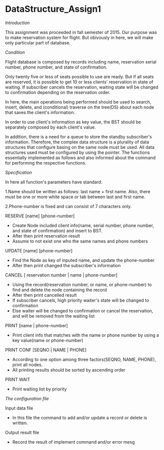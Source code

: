# DataStructure_Assign1
*Introduction*

 This assignment was proceeded in fall semester of 2015.
Our purpose was to make reservation system for flight.
But obivously in here, we will make only particular part of database.

*Condition*

 Flight database is composed by records including name, reservation serial number, phone number, and state of confirmation.
 
  Only twenty five or less of seats possible to use are ready. But if all seats are reserved, it is possible to get 10 or less clients' reservation in state of waiting. If subscriber cancels the reservation, waiting state will be changed to confirmation depending on the reservation order.
 
  In here, the main operations being performed should be used to search, insert, delete, and (conditional) traverse on the tree(DS) about each node that saves the client's information. 
  
  In order to use client's information as key value, the BST should be separately composed by each client's value.
  
  In addition, there is a need for a queue to store the standby subscriber's information. Therefore, the complex data structure is a plurality of data structures that configure basing on the same node must be used. All data structures used must be configured by using the pointer.
 The functions essentially implemented as follows and also informed about the command for performing the respective functions.
 
*Specification*

In here all function's parameters have standard.

1.Name should be written as follows: last name + first name.
  Also, there must be one or more white space or tab between last and first name.
  
2.Phone-number is fixed and can consist of 7 characters only.

RESERVE [name] [phone-number]
  - Create Node included client info(name, serial number, phone number, and state of confirmation) and insert to BST.
  - After then print reservation result
  - Assume to not exist one who the same names and phone numbers
  

UPDATE [name] [phone-number]
  - Find the Node as key of inputed name, and update the phone-number
  - After then print changed the subscriber's information
  

CANCEL [ reservation number | name | phone-number]
  - Using the record(reservation number, or name, or phone-number) to find and delete the node containing the record
  - After then print cancelled result
  - If subscriber cancels, high priority waiter's state will be changed to confirmation
  - Else waiter will be changed to confirmation or cancel the reservation, and will be removed from the waiting list
  

PRINT [name | phone-number]
  - Print client info that matches with the name or phone number by using a key value(name or phone-number)

PRINT CONF [SEQNO | NAME | PHONE]
  - According to one option among three factors(SEQNO, NAME, PHONE), print all nodes.
  - All printing results should be sorted by ascending order

PRINT WAIT
  - Print waiting list by priority
  
*The configuration file*

Input data file

  - In this file the command to add and/or update a record or delete is written.
  
Output result file

  - Record the result of implement command and/or error mesg
  
